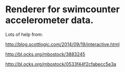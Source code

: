 # Renderer for swimcounter accelerometer data.

Lots of help from:

http://blog.scottlogic.com/2014/09/19/interactive.html

http://bl.ocks.org/mbostock/3883245

http://bl.ocks.org/mbostock/0533f44f2cfabecc5e3a